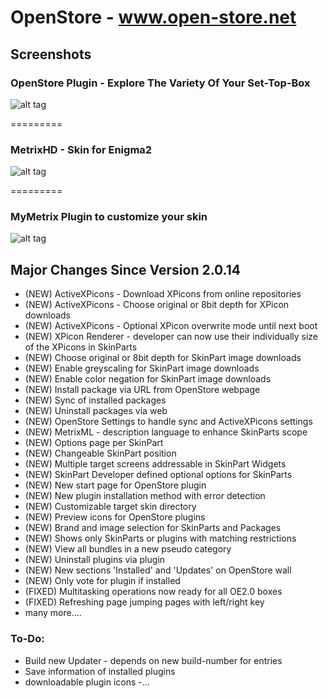 OpenStore - www.open-store.net
=========

## Screenshots

### OpenStore Plugin - Explore The Variety Of Your Set-Top-Box
![alt tag](http://open-store.net/info/Screenshots/Plugin/OpenStore1.jpg)

=========

### MetrixHD - Skin for Enigma2 
![alt tag](http://open-store.net/info/Screenshots/Skin/InfoBar.jpg?raw=true)

=========

### MyMetrix Plugin to customize your skin
![alt tag](http://open-store.net/info/Screenshots/Plugin/SkinPartsSettingsPage.jpg?raw=true)


## Major Changes Since Version 2.0.14
- (NEW) ActiveXPicons - Download XPicons from online repositories
- (NEW) ActiveXPicons - Choose original or 8bit depth for XPicon downloads
- (NEW) ActiveXPicons - Optional XPicon overwrite mode until next boot
- (NEW) XPicon Renderer - developer can now use their individually size of the XPicons in SkinParts
- (NEW) Choose original or 8bit depth for SkinPart image downloads
- (NEW) Enable greyscaling for SkinPart image downloads
- (NEW) Enable color negation for SkinPart image downloads
- (NEW) Install package via URL from OpenStore webpage
- (NEW) Sync of installed packages
- (NEW) Uninstall packages via web
- (NEW) OpenStore Settings to handle sync and ActiveXPicons settings
- (NEW) MetrixML - description language to enhance SkinParts scope
- (NEW) Options page per SkinPart
- (NEW) Changeable SkinPart position
- (NEW) Multiple target screens addressable in SkinPart Widgets
- (NEW) SkinPart Developer defined optional options for SkinParts
- (NEW) New start page for OpenStore plugin
- (NEW) New plugin installation method with error detection
- (NEW) Customizable target skin directory
- (NEW) Preview icons for OpenStore plugins
- (NEW) Brand and image selection for SkinParts and Packages
- (NEW) Shows only SkinParts or plugins with matching restrictions
- (NEW) View all bundles in a new pseudo category
- (NEW) Uninstall plugins via plugin
- (NEW) New sections 'Installed' and 'Updates' on OpenStore wall
- (NEW) Only vote for plugin if installed
- (FIXED) Multitasking operations now ready for all OE2.0 boxes
- (FIXED) Refreshing page jumping pages with left/right key
- many more....

### To-Do:
- Build new Updater - depends on new build-number for entries
- Save information of installed plugins
- downloadable plugin icons
-...
